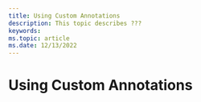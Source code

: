 ```yaml
---
title: Using Custom Annotations
description: This topic describes ???
keywords:
ms.topic: article
ms.date: 12/13/2022
---
```


# Using Custom Annotations


